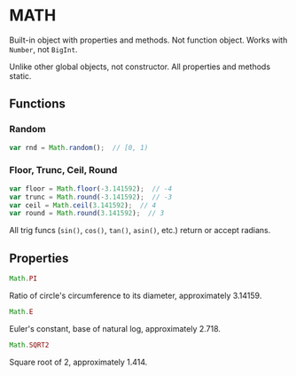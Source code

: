 # MATH

Built-in object with properties and methods. Not function object. Works with `Number`, not `BigInt`.

Unlike other global objects, not constructor. All properties and methods static.

## Functions

### Random

```javascript
var rnd = Math.random();  // [0, 1)
```

### Floor, Trunc, Ceil, Round

```javascript
var floor = Math.floor(-3.141592);  // -4
var trunc = Math.round(-3.141592);  // -3
var ceil = Math.ceil(3.141592);  // 4
var round = Math.round(3.141592);  // 3
```

All trig funcs (`sin()`, `cos()`, `tan()`, `asin()`, etc.) return or accept radians.

## Properties

```javascript
Math.PI
```

Ratio of circle's circumference to its diameter, approximately 3.14159.

```javascript
Math.E
```

Euler's constant, base of natural log, approximately 2.718.

```javascript
Math.SQRT2
```

Square root of 2, approximately 1.414.
